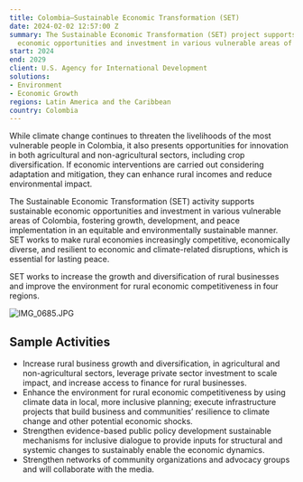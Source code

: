```yaml
---
title: Colombia—Sustainable Economic Transformation (SET)
date: 2024-02-02 12:57:00 Z
summary: The Sustainable Economic Transformation (SET) project supports sustainable
  economic opportunities and investment in various vulnerable areas of Colombia.
start: 2024
end: 2029
client: U.S. Agency for International Development
solutions:
- Environment
- Economic Growth
regions: Latin America and the Caribbean
country: Colombia
---
```


While climate change continues to threaten the livelihoods of the most vulnerable people in Colombia, it also presents opportunities for innovation in both agricultural and non-agricultural sectors, including crop diversification. If economic interventions are carried out considering adaptation and mitigation, they can enhance rural incomes and reduce environmental impact.

The Sustainable Economic Transformation (SET) activity supports sustainable economic opportunities and investment in various vulnerable areas of Colombia, fostering growth, development, and peace implementation in an equitable and environmentally sustainable manner. SET works to make rural economies increasingly competitive, economically diverse, and resilient to economic and climate-related disruptions, which is essential for lasting peace.

SET works to increase the growth and diversification of rural businesses and improve the environment for rural economic competitiveness in four regions.

![IMG_0685.JPG](/uploads/IMG_0685.JPG)

## Sample Activities

* Increase rural business growth and diversification, in agricultural and non-agricultural sectors, leverage private sector investment to scale impact, and increase access to finance for rural businesses.
* Enhance the environment for rural economic competitiveness by using climate data in local, more inclusive planning; execute infrastructure projects that build business and communities’ resilience to climate change and other potential economic shocks.  
* Strengthen evidence-based public policy development sustainable mechanisms for inclusive dialogue to provide inputs for structural and systemic changes to sustainably enable the economic dynamics. 
* Strengthen networks of community organizations and advocacy groups and will collaborate with the media.